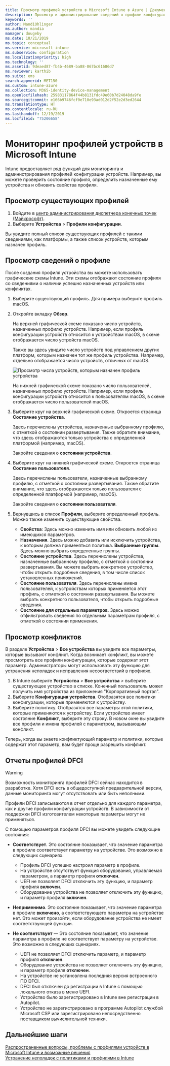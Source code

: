```yaml
---
title: Просмотр профилей устройств в Microsoft Intune в Azure | Документы Майкрософт
description: Просмотр и администрирование сведений о профиле конфигурации устройств в Microsoft Intune, просмотр графической схемы с числом устройств, назначенных профилю, и определение устройств, для которых назначены или развернуты профили. Возможность устранения неполадок с профилями, которые имеют конфликтующие параметры.
keywords: ''
author: MandiOhlinger
ms.author: mandia
manager: dougeby
ms.date: 10/21/2019
ms.topic: conceptual
ms.service: microsoft-intune
ms.subservice: configuration
ms.localizationpriority: high
ms.technology: ''
ms.assetid: 9deaed87-fb4b-4689-ba88-067bc61686d7
ms.reviewer: karthib
ms.suite: ems
search.appverid: MET150
ms.custom: intune-azure
ms.collection: M365-identity-device-management
ms.openlocfilehash: 25983117864f44b8131fdc49e60b7d24048da9fe
ms.sourcegitcommit: e166b9746fcf0e710e93ad012d2f52e2d3ed2644
ms.translationtype: HT
ms.contentlocale: ru-RU
ms.lasthandoff: 12/19/2019
ms.locfileid: "75206658"
---
```

# <a name="monitor-device-profiles-in-microsoft-intune"></a>Мониторинг профилей устройств в Microsoft Intune



Intune предоставляет ряд функций для мониторинга и администрирования профилей конфигурации устройств. Например, вы можете проверить состояние профиля, определить назначенные ему устройства и обновить свойства профиля.

## <a name="view-existing-profiles"></a>Просмотр существующих профилей

1. Войдите в [центр администрирования диспетчера конечных точек (Майкрософт)](https://go.microsoft.com/fwlink/?linkid=2109431).
2. Выберите **Устройства** > **Профили конфигурации**.

Вы увидите полный список существующих профилей с такими сведениями, как платформы, а также список устройств, которым назначен профиль.

## <a name="view-details-on-a-profile"></a>Просмотр сведений о профиле

После создания профиля устройства вы можете использовать графические схемы Intune. Эти схемы отображают состояние профиля со сведениями о наличии успешно назначенных устройств или конфликтах.

1. Выберите существующий профиль. Для примера выберите профиль macOS.
2. Откройте вкладку **Обзор**.

    На верхней графической схеме показано число устройств, назначенных профилю устройств. Например, если профиль конфигурации устройств относится к устройствам macOS, в схеме отображается число устройств macOS.

    Также вы здесь увидите число устройств под управлением других платформ, которым назначен тот же профиль устройства. Например, отдельно отображается число устройств, отличных от macOS.

    ![Просмотр числа устройств, которым назначен профиль устройства](./media/device-profile-monitor/device-configuration-profile-graphical-chart.png)

    На нижней графической схеме показано число пользователей, назначенных профилю устройств. Например, если профиль конфигурации устройств относится к пользователям macOS, в схеме отображается число пользователей macOS.

3. Выберите круг на верхней графической схеме. Откроется страница **Состояние устройства**.

    Здесь перечислены устройства, назначенные выбранному профилю, с отметкой о состоянии развертывания. Также обратите внимание, что здесь отображаются только устройства с определенной платформой (например, macOS).

    Закройте сведения о **состоянии устройства**.

4. Выберите круг на нижней графической схеме. Откроется страница **Состояние пользователя**. 

    Здесь перечислены пользователи, назначенные выбранному профилю, с отметкой о состоянии развертывания. Также обратите внимание, что здесь отображаются только пользователи с определенной платформой (например, macOS).

    Закройте сведения о **состоянии пользователя**.

5. Вернувшись в список **Профили**, выберите определенный профиль. Можно также изменить существующие свойства.
    - **Свойства**: Здесь можно изменить имя или обновить любой из имеющихся параметров.
    - **Назначения**. Здесь можно добавить или исключить устройства, к которым должна применяться политика. **Выбранные группы**. Здесь можно выбрать определенные группы.
    - **Состояние устройства**. Здесь перечислены устройства, назначенные выбранному профилю, с отметкой о состоянии развертывания. Вы можете выбрать конкретное устройство, чтобы открыть подробные сведения, в том числе список установленных приложений.
    - **Состояние пользователя**. Здесь перечислены имена пользователей, к устройствам которых применяется этот профиль, с отметкой о состоянии развертывания. Вы можете выбрать конкретного пользователя, чтобы открыть подробные сведения.
    - **Состояние для отдельных параметров**. Здесь можно отфильтровать сведения по отдельным параметрам профиля, с отметкой о состоянии применения.

## <a name="view-conflicts"></a>Просмотр конфликтов

В разделе **Устройства** > **Все устройства** вы увидите все параметры, которые вызывают конфликт. Когда возникает конфликт, вы можете просмотреть все профили конфигурации, которые содержат этот параметр. Администраторы могут использовать эту функцию для устранения неполадок и исправления несоответствий в профилях.

1. В Intune выберите **Устройства** > **Все устройства** > выберите существующее устройство в списке. Конечный пользователь может получить имя устройства из приложения "Корпоративный портал".
2. Выберите **Конфигурация устройства**. Отобразятся все политики конфигурации, которые применяются к устройству.
3. Выберите политику. Отобразятся все параметры этой политики, которые применяются к устройству. Если устройство имеет состояние **Конфликт**, выберите эту строку. В новом окне вы увидите все профили и имена профилей с параметром, вызывающим конфликт.

Теперь, когда вы знаете конфликтующий параметр и политики, которые содержат этот параметр, вам будет проще разрешить конфликт. 

## <a name="device-firmware-configuration-interface-profile-reporting"></a>Отчеты профилей DFCI

> [!WARNING]
> Возможность мониторинга профилей DFCI сейчас находится в разработке. Хотя DFCI есть в общедоступной предварительной версии, данные мониторинга могут отсутствовать или быть неполными.

Профили DFCI записываются в отчет отдельно для каждого параметра, как и другие профили конфигурации устройств. В зависимости от поддержки DFCI изготовителем некоторые параметры могут не применяться.

С помощью параметров профиля DFCI вы можете увидеть следующие состояния:

- **Соответствует**. Это состояние показывает, что значение параметра в профиле соответствует параметру на устройстве. Это возможно в следующих сценариях.

  - Профиль DFCI успешно настроил параметр в профиле.
  - На устройстве отсутствует функция оборудования, управляемая параметром, а параметр профиля **отключен**.
  - UEFI не позволяет DFCI отключить эту функцию, и параметр профиля **включен**.
  - Оборудование устройства не позволяет отключить эту функцию, и параметр профиля **включен**.

- **Неприменимо**. Это состояние показывает, что значение параметра в профиле **включено**, а соответствующего параметра на устройстве нет. Это может произойти, если оборудование устройства не имеет соответствующей функции.

- **Не соответствует** — Это состояние показывает, что значение параметра в профиле не соответствует параметру на устройстве. Это возможно в следующих сценариях.

  - UEFI не позволяет DFCI отключить параметр, и параметр профиля **отключен**.
  - Оборудование устройства не позволяет отключить эту функцию, и параметр профиля **отключен**.
  - На устройстве не установлена последняя версия встроенного ПО DFCI.
  - DFCI был отключен до регистрации в Intune с помощью локального отказа в меню UEFI.
  - Устройство было зарегистрировано в Intune вне регистрации в Autopilot.
  - Устройство не зарегистрировано в программе Autopilot службой Microsoft CSP или зарегистрировано непосредственно поставщиком вычислительной техники.

## <a name="next-steps"></a>Дальнейшие шаги

[Распространенные вопросы, проблемы с профилями устройств в Microsoft Intune и возможные решения](device-profile-troubleshoot.md)  
[Устранение неполадок с политиками и профилями в Intune](troubleshoot-policies-in-microsoft-intune.md)
